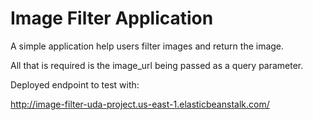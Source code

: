 # Image Filter Application
A simple application help users filter images and return the image.

All that is required is the image_url being passed as a query parameter.

Deployed endpoint to test with:

http://image-filter-uda-project.us-east-1.elasticbeanstalk.com/